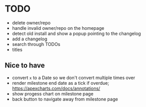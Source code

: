 # TODO

- delete owner/repo
- handle invalid owner/repo on the homepage
- detect old install and show a popup pointing to the changelog
- add a changelog
- search through TODOs
- titles

## Nice to have

- convert `x` to a Date so we don't convert multiple times over
- render milestone end date as a tick if overdue; https://apexcharts.com/docs/annotations/
- show progess chart on milestone page
- back button to navigate away from milestone page
